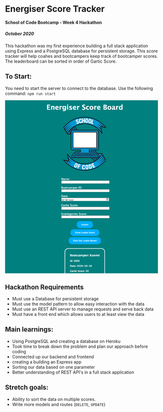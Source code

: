 # Energiser Score Tracker
**School of Code Bootcamp - Week 4 Hackathon**

##### October 2020

This hackathon was my first experience building a full stack application using Express and a PostgreSQL database for persistent storage. This score tracker will help coahes and bootcampers keep track of bootcamper scores. The leaderboard can be sorted in order of Gartic Score.

## To Start:

You need to start the server to connect to the database. Use the following command:
`npm run start`

![SOC Energiser score tracker landing page](myapp/public/scoreboard.png)

## Hackathon Requirements

- Must use a Database for persistent storage
- Must use the model pattern to allow easy interaction with the data
- Must use an REST API server to manage requests and serve back data
- Must have a front end which allows users to at least view the data

## Main learnings:

- Using PostgreSQL and creating a database on Heroku
- Took time to break down the problem and plan our approach before coding
- Connected up our backend and frontend
- creating a building an Express app
- Sorting our data based on one parameter
- Better understanding of REST API's in a full stack application

## Stretch goals:

- Ability to sort the data on multiple scores.
- Write more models and routes (`DELETE`, `UPDATE`)
